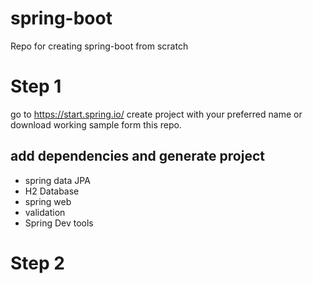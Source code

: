 # spring-boot
Repo for creating spring-boot from scratch 

# Step 1 
go to https://start.spring.io/
create project with your preferred name or download working sample form this repo.
## add dependencies and generate project 
* spring data JPA
* H2 Database
* spring web
* validation 
* Spring Dev tools


# Step 2 